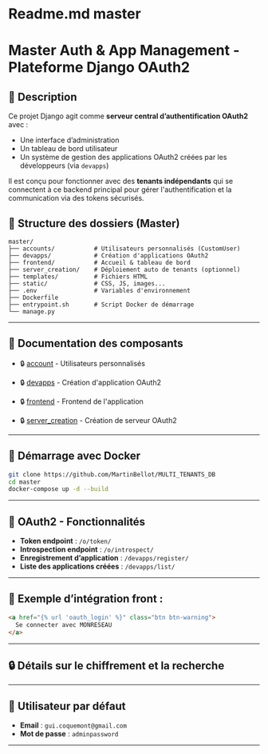 # Readme.md master



# Master Auth & App Management - Plateforme Django OAuth2

## 📝 Description

Ce projet Django agit comme **serveur central d’authentification OAuth2** avec :
- Une interface d’administration
- Un tableau de bord utilisateur
- Un système de gestion des applications OAuth2 créées par les développeurs (via `devapps`)

Il est conçu pour fonctionner avec des **tenants indépendants** qui se connectent à ce backend principal pour gérer l'authentification et la communication via des tokens sécurisés.

## 📁 Structure des dossiers (Master)

```
master/
├── accounts/           # Utilisateurs personnalisés (CustomUser)
├── devapps/            # Création d'applications OAuth2
├── frontend/           # Accueil & tableau de bord
├── server_creation/    # Déploiement auto de tenants (optionnel)
├── templates/          # Fichiers HTML
├── static/             # CSS, JS, images...
├── .env                # Variables d'environnement
├── Dockerfile
├── entrypoint.sh       # Script Docker de démarrage
└── manage.py
```

---

## 📘 Documentation des composants

- 🔒 [account](https://github.com/MartinBellot/MULTI_TENANTS_DB/blob/main//master/master/accounts/) - Utilisateurs personnalisés

- 🔒 [devapps](https://github.com/MartinBellot/MULTI_TENANTS_DB/blob/main/master/master/devapps/) - Création d'application OAuth2

- 🔒 [frontend](https://github.com/MartinBellot/MULTI_TENANTS_DB/blob/main/master/master/frontend/) - Frontend de l'application 

- 🔒 [server_creation](https://github.com/MartinBellot/MULTI_TENANTS_DB/blob/main/master/master/server_creation/) - Création de serveur OAuth2 
---

## 🚀 Démarrage avec Docker

```bash
git clone https://github.com/MartinBellot/MULTI_TENANTS_DB
cd master
docker-compose up -d --build
```

---

## 🔐 OAuth2 - Fonctionnalités

- **Token endpoint** : `/o/token/`
- **Introspection endpoint** : `/o/introspect/`
- **Enregistrement d’application** : `/devapps/register/`
- **Liste des applications créées** : `/devapps/list/`

---

## 🧪 Exemple d’intégration front :

```html
<a href="{% url 'oauth_login' %}" class="btn btn-warning">
  Se connecter avec MONRESEAU
</a>
```

---

## 🔒 Détails sur le chiffrement et la recherche

---

## 👤 Utilisateur par défaut

- **Email** : `gui.coquemont@gmail.com`
- **Mot de passe** : `adminpassword`

---
